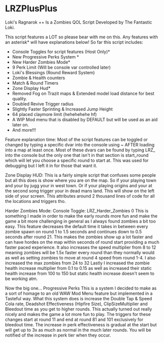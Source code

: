 # LRZPlusPlus
 Loki's Ragnarok ++ Is a Zombies QOL Script Developed by The Fantastic Loki.

This script features a LOT so please bear with me on this. Any features with an asterisk* will have explanations below! So far this script includes:
- Console Toggles for script features (Host Only)*
- New Progressive Perks System *
- New Harder Zombies Mode*
- 9 Perk Limit (Will be console var controlled later)
- Loki's Blessings (Round Reward System)
- Zombie & Health counters
- Match & Round Timers
- Zone Display Hud*
- Removed Fog on Trazit maps & Extended model load distance for best quality.
- Doubled Revive Trigger radius
- Slightly Faster Sprinting & Increased Jump Height
- 64 placed claymore limit (hehehehehe hf)
- A WIP Mod menu that is disabled by DEFAULT but will be used as an aid later on.
- And more!!!


Feature explanation time:
Most of the script features can be toggled or changed by typing a specific dvar into the console using ~ AFTER loading into a map at least once.
Most of these dvars can be found by typing LRZ_ into the console but the only one that isn't in that section is start_round which will let you choose a specific round to start at. This was used for debugging but I left it in for those that want it.

Zone Display HUD:
This is a fairly simple script that confuses some people but all this does is show where you are on the map.
So if your playing town and your by jugg your in west town. Or if your playing origins and your at the second song trigger your in dead mans land. This will show on the left side of your screen. This attributes around 2 thousand lines of code for all the locations and triggers tho.

Harder Zombies Mode:
Console Toggle: LRZ_Harder_Zombies 0
This is something I made in order to make the early rounds more fun and make the game a bit more challenging in general as I always found zombies a bit too easy.
This feature decreases the default time it takes in between every zombie spawn on round 1 to 1.5 seconds and continues down to 0.5 seconds after round 21. This makes the zombies show up a lot faster and can have hordes on the map within seconds of round start providing a much faster paced experience.
It also increases the speed multiplier from 8 to 12 meaning zombies will be 1.5x faster every round than they normally would as well as setting zombies to move at round 4 speed from round 1-4.
I also increased the max zombies from 24 to 32
Lastly I increased the zombie health increase multiplier from 0.1 to 0.15 as well as increased their static health increase from 100 to 150 but static health increase doesn't seem to be working atm.

Now the big one... Progressive Perks
This is a system I decided to make as a sort of homage to an old WAW Mod Menu feature but implemented in a Tasteful way.
What this system does is increase the Double Tap & Speed Cola rate, Deadshot Effectiveness (Hipfire Size), ClipSizeMultiplier and Bleedout time as you get to higher rounds. This actually turned out really nicely and makes the game a lot more fun to play.
The triggers for these changes start at round 11 and end at round 81 and 101 exclusively for bleedout time.
The increase in perk effectiveness is gradual at the start but will get up to 3x as much as normal in the much later rounds.
You will be notified of the increase in perk tier when they occur.
